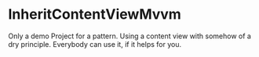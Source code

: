 # InheritContentViewMvvm

Only a demo Project for a pattern. Using a content view with somehow of a dry principle. Everybody can use it, if it helps for you.

